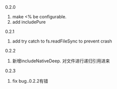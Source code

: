 0.2.0 
1. make <% be configurable.
2. add includePure

0.2.1
1. add try catch to fs.readFileSync to prevent crash

0.2.2
1. 新增includeNativeDeep. 对文件进行递归引用进来

0.2.3
1. fix bug..0.2.2有错
